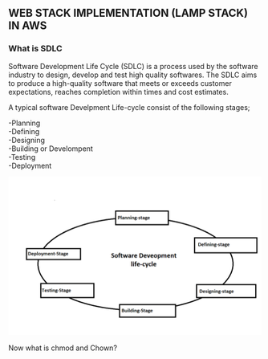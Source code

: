 
## WEB STACK IMPLEMENTATION (LAMP STACK) IN AWS

### What is SDLC

Software Development Life Cycle (SDLC) is a process used by the software industry to design, develop and test high quality softwares. The SDLC aims to produce a high-quality software that meets or exceeds customer expectations, reaches completion within times and cost estimates.  

A typical software Develpment Life-cycle consist of the following stages;  

-Planning  
-Defining  
-Designing  
-Building or Develompent  
-Testing  
-Deployment 

![alt text](image/SDLC-chat.png) 

Now what is chmod and Chown?
